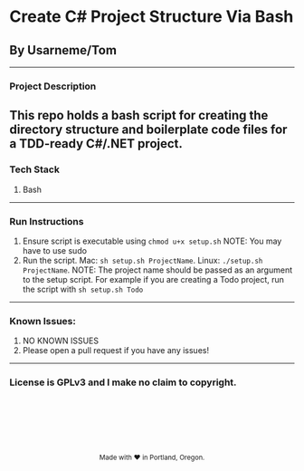 # Create C# Project Structure Via Bash
## By Usarneme/Tom

---

### Project Description

This repo holds a bash script for creating the directory structure and boilerplate code files for a TDD-ready C#/.NET project.
---
### Tech Stack
1. Bash
---
### Run Instructions
1. Ensure script is executable using `chmod u+x setup.sh` NOTE: You may have to use sudo
2. Run the script. Mac: `sh setup.sh ProjectName`. Linux: `./setup.sh ProjectName`. NOTE: The project name should be passed as an argument to the setup script. For example if you are creating a Todo project, run the script with `sh setup.sh Todo`
---
### Known Issues:
1. NO KNOWN ISSUES
2. Please open a pull request if you have any issues!
---

### License is GPLv3 and I make no claim to copyright.
<br />
<br />
<br />
<br />
<br />
<p align="center">
  <small>Made with ❤️ in Portland, Oregon. </small>
</p>